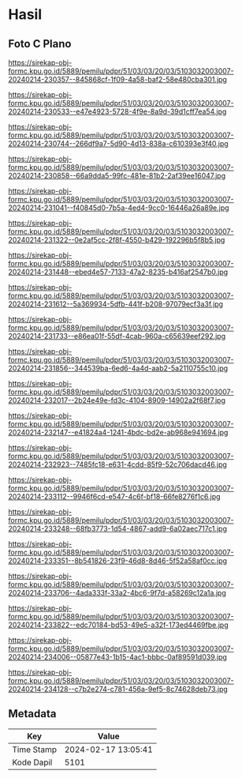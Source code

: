 # Hasil

## Foto C Plano

https://sirekap-obj-formc.kpu.go.id/5889/pemilu/pdpr/51/03/03/20/03/5103032003007-20240214-230357--845868cf-1f09-4a58-baf2-58e480cba301.jpg

https://sirekap-obj-formc.kpu.go.id/5889/pemilu/pdpr/51/03/03/20/03/5103032003007-20240214-230533--e47e4923-5728-4f9e-8a9d-39d1cff7ea54.jpg

https://sirekap-obj-formc.kpu.go.id/5889/pemilu/pdpr/51/03/03/20/03/5103032003007-20240214-230744--266df9a7-5d90-4d13-838a-c610393e3f40.jpg

https://sirekap-obj-formc.kpu.go.id/5889/pemilu/pdpr/51/03/03/20/03/5103032003007-20240214-230858--66a9dda5-99fc-481e-81b2-2af39ee16047.jpg

https://sirekap-obj-formc.kpu.go.id/5889/pemilu/pdpr/51/03/03/20/03/5103032003007-20240214-231041--f40845d0-7b5a-4ed4-9cc0-16446a26a89e.jpg

https://sirekap-obj-formc.kpu.go.id/5889/pemilu/pdpr/51/03/03/20/03/5103032003007-20240214-231322--0e2af5cc-2f8f-4550-b429-192296b5f8b5.jpg

https://sirekap-obj-formc.kpu.go.id/5889/pemilu/pdpr/51/03/03/20/03/5103032003007-20240214-231448--ebed4e57-7133-47a2-8235-b416af2547b0.jpg

https://sirekap-obj-formc.kpu.go.id/5889/pemilu/pdpr/51/03/03/20/03/5103032003007-20240214-231612--5a369934-5dfb-441f-b208-97079ecf3a3f.jpg

https://sirekap-obj-formc.kpu.go.id/5889/pemilu/pdpr/51/03/03/20/03/5103032003007-20240214-231733--e86ea01f-55df-4cab-960a-c65639eef292.jpg

https://sirekap-obj-formc.kpu.go.id/5889/pemilu/pdpr/51/03/03/20/03/5103032003007-20240214-231856--344539ba-6ed6-4a4d-aab2-5a2110755c10.jpg

https://sirekap-obj-formc.kpu.go.id/5889/pemilu/pdpr/51/03/03/20/03/5103032003007-20240214-232017--2b24e49e-fd3c-4104-8909-14902a2f68f7.jpg

https://sirekap-obj-formc.kpu.go.id/5889/pemilu/pdpr/51/03/03/20/03/5103032003007-20240214-232147--e41824a4-1241-4bdc-bd2e-ab968e941694.jpg

https://sirekap-obj-formc.kpu.go.id/5889/pemilu/pdpr/51/03/03/20/03/5103032003007-20240214-232923--7485fc18-e631-4cdd-85f9-52c706dacd46.jpg

https://sirekap-obj-formc.kpu.go.id/5889/pemilu/pdpr/51/03/03/20/03/5103032003007-20240214-233112--9946f6cd-e547-4c6f-bf18-66fe8276f1c6.jpg

https://sirekap-obj-formc.kpu.go.id/5889/pemilu/pdpr/51/03/03/20/03/5103032003007-20240214-233248--68fb3773-1d54-4867-add9-6a02aec717c1.jpg

https://sirekap-obj-formc.kpu.go.id/5889/pemilu/pdpr/51/03/03/20/03/5103032003007-20240214-233351--8b541826-23f9-46d8-8d46-5f52a58af0cc.jpg

https://sirekap-obj-formc.kpu.go.id/5889/pemilu/pdpr/51/03/03/20/03/5103032003007-20240214-233706--4ada333f-33a2-4bc6-9f7d-a58269c12a1a.jpg

https://sirekap-obj-formc.kpu.go.id/5889/pemilu/pdpr/51/03/03/20/03/5103032003007-20240214-233822--edc70184-bd53-49e5-a32f-173ed4469fbe.jpg

https://sirekap-obj-formc.kpu.go.id/5889/pemilu/pdpr/51/03/03/20/03/5103032003007-20240214-234006--05877e43-1b15-4ac1-bbbc-0af89591d039.jpg

https://sirekap-obj-formc.kpu.go.id/5889/pemilu/pdpr/51/03/03/20/03/5103032003007-20240214-234128--c7b2e274-c781-456a-9ef5-8c74628deb73.jpg


## Metadata

| Key        | Value               |
| ---------- | ------------------- |
| Time Stamp | 2024-02-17 13:05:41 |
| Kode Dapil | 5101                |



